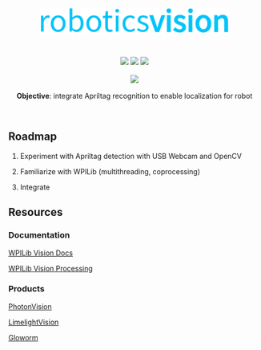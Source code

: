 <br />
<p align="center">
    <img src="github/logo.png" height="50"/>
</p>

<br />
<p align="center">
    <img src="https://camo.githubusercontent.com/a1b2dac5667822ee0d98ae6d799da61987fd1658dfeb4d2ca6e3c99b1535ebd8/68747470733a2f2f696d672e736869656c64732e696f2f62616467652f707974686f6e2d3336373041303f7374796c653d666f722d7468652d6261646765266c6f676f3d707974686f6e266c6f676f436f6c6f723d666664643534" />
    <img src="https://camo.githubusercontent.com/954d0a6c8a90299562cf58bab3b87b19c76b4de0e7c2e4618eb72c822b2353f9/68747470733a2f2f696d672e736869656c64732e696f2f62616467652f6c6963656e73652d6973632d627269676874677265656e3f7374796c653d666f722d7468652d6261646765" />
    <img src="https://camo.githubusercontent.com/01a0e0358e1ce867c57b40f3fc5e037d6f0b7b8946ad9856749b3cf1830c0767/68747470733a2f2f696d672e736869656c64732e696f2f62616467652f6f70656e63762d25323377686974652e7376673f7374796c653d666f722d7468652d6261646765266c6f676f3d6f70656e6376266c6f676f436f6c6f723d7768697465" />
    <br/>
    <br/>
    <img src="https://camo.githubusercontent.com/e3b67a5a6fdad17c27f1b54abedfe1529cf1eccb221e1c60b45db57bc6e84eff/68747470733a2f2f696d672e736869656c64732e696f2f62616467652f5354415455532d434f4d504c4554452d737563636573733f7374796c653d666f722d7468652d6261646765" />
</p>

<p align="center">
    <b>Objective</b>: integrate Apriltag recognition to enable localization for robot
</p>

<br/>

## Roadmap

1. Experiment with Apriltag detection with USB Webcam and OpenCV

2. Familiarize with WPILib (multithreading, coprocessing)

3. Integrate

## Resources

### Documentation
[WPILib Vision Docs](https://docs.wpilib.org/en/stable/docs/software/vision-processing/introduction/what-is-vision.html)

[WPILib Vision Processing](https://docs.wpilib.org/en/stable/docs/software/vision-processing/index.html)

### Products

[PhotonVision](https://photonvision.org/)

[LimelightVision](https://limelightvision.io/)

[Gloworm](https://www.chiefdelphi.com/t/announcing-gloworm-an-inexpensive-and-open-source-vision-module/386370)